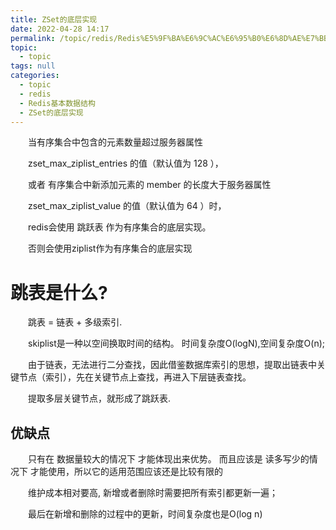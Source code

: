 ```yaml
---
title: ZSet的底层实现
date: 2022-04-28 14:17
permalink: /topic/redis/Redis%E5%9F%BA%E6%9C%AC%E6%95%B0%E6%8D%AE%E7%BB%93%E6%9E%84/ZSet%E7%9A%84%E5%BA%95%E5%B1%82%E5%AE%9E%E7%8E%B0
topic: 
  - topic
tags: null
categories: 
  - topic
  - redis
  - Redis基本数据结构
  - ZSet的底层实现
---
```

　　当有序集合中包含的元素数量超过服务器属性

　　zset_max_ziplist_entries 的值（默认值为 128 ），

　　或者 有序集合中新添加元素的 member 的长度大于服务器属性

　　zset_max_ziplist_value 的值（默认值为 64 ）时，

　　redis会使用 跳跃表 作为有序集合的底层实现。

　　否则会使用ziplist作为有序集合的底层实现

# 跳表是什么?

　　跳表 = 链表 + 多级索引.

　　skiplist是一种以空间换取时间的结构。 时间复杂度O(logN),空间复杂度O(n);

　　由于链表，无法进行二分查找，因此借鉴数据库索引的思想，提取出链表中关键节点（索引），先在关键节点上查找，再进入下层链表查找。

　　提取多层关键节点，就形成了跳跃表.

## 优缺点

　　只有在 数据量较大的情况下 才能体现出来优势。
而且应该是 读多写少的情况下 才能使用，所以它的适用范围应该还是比较有限的

　　维护成本相对要高, 新增或者删除时需要把所有索引都更新一遍；

　　最后在新增和删除的过程中的更新，时间复杂度也是O(log n)

　　​

